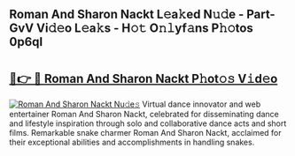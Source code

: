 ## Roman And Sharon Nackt L𝚎a𝚔ed N𝚞𝚍e - Part-GvV Vi𝚍𝚎o L𝚎a𝚔s - H𝚘𝚝 O𝚗𝚕yf𝚊ns P𝚑𝚘tos 0p6qI

# <h2><a href="http://kf6fk8.oniu.top/?m=Roman+And+Sharon+Nackt">🔗👉 🔴 Roman And Sharon Nackt P𝚑ot𝚘𝚜 V𝚒d𝚎o</a></h2>

[![Roman And Sharon Nackt Nu𝚍e𝚜](https://i.imgur.com/0qMVB7G.gif)](http://kf6fk8.oniu.top/?m=Roman+And+Sharon+Nackt)
Virtual dance innovator and web entertainer Roman And Sharon Nackt, celebrated for disseminating dance and lifestyle inspiration through solo and collaborative dance acts and short films. Remarkable snake charmer Roman And Sharon Nackt, acclaimed for their exceptional abilities and accomplishments in handling snakes.  
